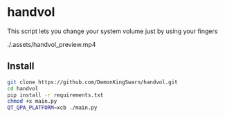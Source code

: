 # handvol

This script lets you change your system volume just by using your fingers

./.assets/handvol_preview.mp4

## Install

```sh
git clone https://github.com/DemonKingSwarn/handvol.git
cd handvol
pip install -r requirements.txt
chmod +x main.py
QT_QPA_PLATFORM=xcb ./main.py
```
